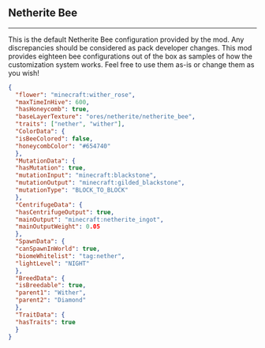 ##  **Netherite Bee**  

***  

This is the default Netherite Bee configuration provided by the mod. Any discrepancies should be considered as pack developer changes. This mod provides eighteen bee configurations out of the box as samples of how the customization system works. Feel free to use them as-is or change them as you wish!  
  

```json  
{  
  "flower": "minecraft:wither_rose",  
  "maxTimeInHive": 600,  
  "hasHoneycomb": true,  
  "baseLayerTexture": "ores/netherite/netherite_bee",  
  "traits": ["nether", "wither"],  
  "ColorData": {  
  "isBeeColored": false,  
  "honeycombColor": "#654740"  
  },  
  "MutationData": {  
  "hasMutation": true,  
  "mutationInput": "minecraft:blackstone",  
  "mutationOutput": "minecraft:gilded_blackstone",  
  "mutationType": "BLOCK_TO_BLOCK"  
  },  
  "CentrifugeData": {  
  "hasCentrifugeOutput": true,  
  "mainOutput": "minecraft:netherite_ingot",  
  "mainOutputWeight": 0.05  
  },  
  "SpawnData": {  
  "canSpawnInWorld": true,  
  "biomeWhitelist": "tag:nether",  
  "lightLevel": "NIGHT"  
  },  
  "BreedData": {  
  "isBreedable": true,  
  "parent1": "Wither",  
  "parent2": "Diamond"  
  },  
  "TraitData": {  
  "hasTraits": true  
  }  
}
```
<!--stackedit_data:
eyJoaXN0b3J5IjpbLTE0ODYwNjMwNTJdfQ==
-->